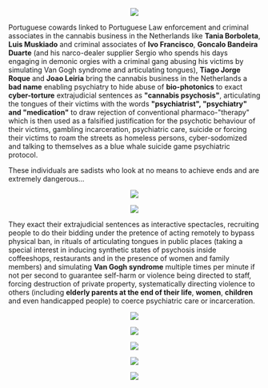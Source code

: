 <p align="center" width="100%"><img src="https://raw.githubusercontent.com/neuro-rights/atac/master/data/messages/assets/img/jesus/jesus_king.png"></p>


Portuguese cowards linked to Portuguese Law enforcement and criminal associates in the cannabis business in the Netherlands like **Tania Borboleta**, **Luis Muskiado** and criminal associates of **Ivo Francisco**, **Goncalo Bandeira Duarte** (and his narco-dealer supplier Sergio who spends his days engaging in demonic orgies with a criminal gang abusing his victims by simulating Van Gogh syndrome and articulating tongues), **Tiago Jorge Roque** and **Joao Leiria** bring the cannabis business in the Netherlands a **bad name** enabling psychiatry to hide abuse of **bio-photonics** to exact **cyber-torture** extrajudicial sentences as **"cannabis psychosis"**, articulating the tongues of their victims with the words **"psychiatrist", "psychiatry" and "medication"** to draw rejection of conventional pharmaco-"therapy" which is then used as a falsified justification for the psychotic behaviour of their victims, gambling incarceration, psychiatric care, suicide or forcing their victims to roam the streets as homeless persons, cyber-sodomized and talking to themselves as a blue whale suicide game psychiatric protocol.


These individuals are sadists who look at no means to achieve ends and are extremely dangerous...


<p align="center" width="100%"><img src="https://raw.githubusercontent.com/neuro-rights/atac/master/data/messages/assets/img/others/tania.png"></p>

<p align="center" width="100%"><img src="https://raw.githubusercontent.com/neuro-rights/atac/master/data/messages/assets/img/others/muskiado.png"></p>


They exact their extrajudicial sentences as interactive spectacles, recruiting people to do their bidding under the pretence of acting remotely to bypass physical ban, in rituals of articulating tongues in public places (taking a special interest in inducing synthetic states of psychosis inside coffeeshops, restaurants and in the presence of women and family members) and simulating **Van Gogh syndrome** multiple times per minute if not per second to guarantee self-harm or violence being directed to staff, forcing destruction of private property, systematically directing violence to others (including **elderly parents at the end of their life**, **women**, **children** and even handicapped people) to coerce psychiatric care or incarceration.

<p align="center" width="100%"><img src="https://raw.githubusercontent.com/neuro-rights/atac/master/data/messages/assets/img/tapada_do_mocho/1_goncalo_duarte.png"></p>

<p align="center" width="100%"><img src="https://raw.githubusercontent.com/neuro-rights/atac/master/data/messages/assets/img/tapada_do_mocho/4_ivo_francisco.png"></p>

<p align="center" width="100%"><img src="https://raw.githubusercontent.com/neuro-rights/atac/master/data/messages/assets/img/tapada_do_mocho/2_tiago_roque.png"></p>

<p align="center" width="100%"><img src="https://raw.githubusercontent.com/neuro-rights/atac/master/data/messages/assets/img/tapada_do_mocho/3_joao_leiria.png"></p>

<p align="center" width="100%"><img src="https://raw.githubusercontent.com/neuro-rights/atac/master/data/messages/assets/img/jesus/mary.png"></p>
